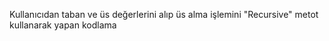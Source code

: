 Kullanıcıdan taban ve üs değerlerini alıp üs alma işlemini "Recursive" metot kullanarak yapan kodlama
